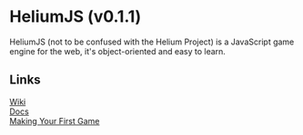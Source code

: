 # HeliumJS (v0.1.1)
HeliumJS (not to be confused with the Helium Project) is a JavaScript game engine for the web, it's object-oriented and easy to learn.  
## Links
[Wiki](https://github.com/CalSch/HeliumJS/wiki/)  
[Docs](https://github.com/CalSch/HeliumJS/wiki/Docs)  
[Making Your First Game](https://github.com/CalSch/HeliumJS/wiki/Making-Your-First-Game)  
